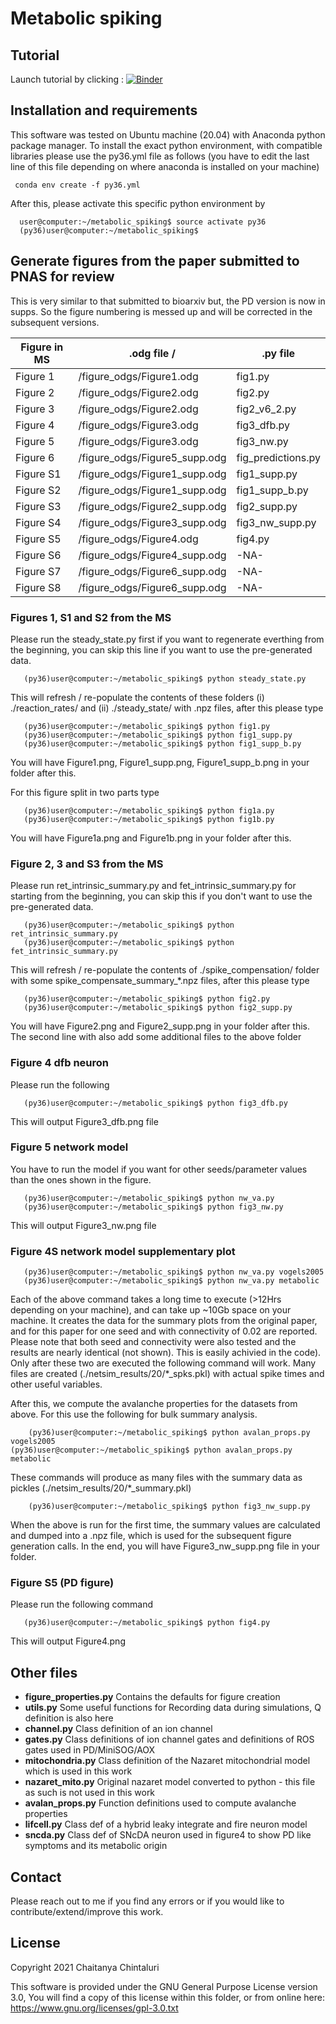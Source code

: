 # Metabolic spiking

## Tutorial

Launch tutorial by clicking : [![Binder](https://mybinder.org/badge_logo.svg)](https://mybinder.org/v2/gh/ccluri/metabolic_spiking/renorm)


## Installation and requirements
This software was tested on Ubuntu machine (20.04) with Anaconda python package manager. To install the exact python environment, with compatible libraries please use the py36.yml file as follows (you have to edit the last line of this file depending on where anaconda is installed on your machine)

     conda env create -f py36.yml

After this, please activate this specific python environment by

      user@computer:~/metabolic_spiking$ source activate py36
      (py36)user@computer:~/metabolic_spiking$

## Generate figures from the paper submitted to PNAS for review
This is very similar to that submitted to bioarxiv but, the PD version is now in supps. So the figure numbering is messed up and will be corrected in the subsequent versions.


|Figure in MS|.odg file /  |.py file|
|------------|-----------|--------|
| Figure 1 | /figure_odgs/Figure1.odg| fig1.py |
| Figure 2 | /figure_odgs/Figure2.odg| fig2.py |
| Figure 3 | /figure_odgs/Figure2.odg| fig2_v6_2.py |
| Figure 4 | /figure_odgs/Figure3.odg| fig3_dfb.py |
| Figure 5 | /figure_odgs/Figure3.odg| fig3_nw.py |
| Figure 6 | /figure_odgs/Figure5_supp.odg| fig_predictions.py |
| Figure S1 |/figure_odgs/Figure1_supp.odg| fig1_supp.py |
| Figure S2 |/figure_odgs/Figure1_supp.odg| fig1_supp_b.py |
| Figure S3 |/figure_odgs/Figure2_supp.odg| fig2_supp.py |
| Figure S4 |/figure_odgs/Figure3_supp.odg| fig3_nw_supp.py |
| Figure S5 | /figure_odgs/Figure4.odg| fig4.py |
| Figure S6 |/figure_odgs/Figure4_supp.odg| -NA- |
| Figure S7 |/figure_odgs/Figure6_supp.odg| -NA- |
| Figure S8 |/figure_odgs/Figure6_supp.odg| -NA- |


### Figures 1, S1 and S2 from the MS
Please run the steady_state.py first if you want to regenerate everthing from the beginning, you can skip this line if you want to use the pre-generated data.

       (py36)user@computer:~/metabolic_spiking$ python steady_state.py

This will refresh / re-populate the contents of these folders (i) ./reaction_rates/ and (ii) ./steady_state/ with .npz files, after this please type

       (py36)user@computer:~/metabolic_spiking$ python fig1.py
       (py36)user@computer:~/metabolic_spiking$ python fig1_supp.py
       (py36)user@computer:~/metabolic_spiking$ python fig1_supp_b.py

You will have Figure1.png, Figure1_supp.png, Figure1_supp_b.png in your folder after this.


For this figure split in two parts type

       (py36)user@computer:~/metabolic_spiking$ python fig1a.py
       (py36)user@computer:~/metabolic_spiking$ python fig1b.py

You will have Figure1a.png and Figure1b.png in your folder after this.

### Figure 2, 3 and S3 from the MS
Please run ret_intrinsic_summary.py and fet_intrinsic_summary.py for starting from the beginning, you can skip this if you don't want to use the pre-generated data.

       (py36)user@computer:~/metabolic_spiking$ python ret_intrinsic_summary.py
       (py36)user@computer:~/metabolic_spiking$ python fet_intrinsic_summary.py

This will refresh / re-populate the contents of ./spike_compensation/ folder with some spike_compensate_summary_*.npz files, after this please type

       (py36)user@computer:~/metabolic_spiking$ python fig2.py
       (py36)user@computer:~/metabolic_spiking$ python fig2_supp.py

You will have Figure2.png and Figure2_supp.png in your folder after this. The second line with also add some additional files to the above folder

### Figure 4 dfb neuron
Please run the following

       (py36)user@computer:~/metabolic_spiking$ python fig3_dfb.py

This will output Figure3_dfb.png file

### Figure 5 network model

You have to run the model if you want for other seeds/parameter values than the ones shown in the figure.

       (py36)user@computer:~/metabolic_spiking$ python nw_va.py
       (py36)user@computer:~/metabolic_spiking$ python fig3_nw.py

This will output Figure3_nw.png file

### Figure 4S network model supplementary plot

       (py36)user@computer:~/metabolic_spiking$ python nw_va.py vogels2005
       (py36)user@computer:~/metabolic_spiking$ python nw_va.py metabolic

Each of the above command takes a long time to execute (>12Hrs depending on your machine), and can take up ~10Gb space on your machine. It creates the data for the summary plots from the original paper, and for this paper for one seed and with connectivity of 0.02 are reported. Please note that both seed and connectivity were also tested and the results are nearly identical (not shown). This is easily achivied in the code). Only after these two are executed the following command  will work. Many files are created (./netsim_results/20/*_spks.pkl) with actual spike times and other useful variables.  

After this, we compute the avalanche properties for the datasets from above. For this use the following for bulk summary analysis.

     	(py36)user@computer:~/metabolic_spiking$ python avalan_props.py vogels2005
	(py36)user@computer:~/metabolic_spiking$ python avalan_props.py metabolic

These commands will produce as many files with the summary data as pickles (./netsim_results/20/*_summary.pkl)

     	(py36)user@computer:~/metabolic_spiking$ python fig3_nw_supp.py

When the above is run for the first time, the summary values are calculated and dumped into a .npz file, which is used for the subsequent figure generation calls. In the end, you will have Figure3_nw_supp.png file in your folder.

### Figure S5 (PD figure)

Please run the following command

       (py36)user@computer:~/metabolic_spiking$ python fig4.py

This will output Figure4.png


## Other files

* **figure_properties.py**
  Contains the defaults for figure creation
* **utils.py**
  Some useful functions for Recording data during simulations, Q definition is also here
* **channel.py**
  Class definition of an ion channel
* **gates.py**
  Class definitions of ion channel gates and definitions of ROS gates used in PD/MiniSOG/AOX
* **mitochondria.py**
  Class definition of the Nazaret mitochondrial model which is used in this work
* **nazaret_mito.py**
  Original nazaret model converted to python - this file as such is not used in this work
* **avalan_props.py**
  Function definitions used to compute avalanche properties
* **lifcell.py**
  Class def of a hybrid leaky integrate and fire neuron model
* **sncda.py**
  Class def of SNcDA neuron used in figure4 to show PD like symptoms and its metabolic origin


## Contact

Please reach out to me if you find any errors or if you would like to contribute/extend/improve this work.


## License
Copyright 2021 Chaitanya Chintaluri

This software is provided under the GNU General Purpose License version 3.0,
You will find a copy of this license within this folder, or from online here: 
https://www.gnu.org/licenses/gpl-3.0.txt